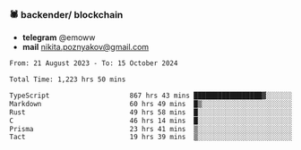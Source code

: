 ### 🕷 backender/ blockchain
- **telegram** @emoww
- **mail** nikita.poznyakov@gmail.com

<!--START_SECTION:waka-->

```txt
From: 21 August 2023 - To: 15 October 2024

Total Time: 1,223 hrs 50 mins

TypeScript                    867 hrs 43 mins █████████████████▓░░░░░░░   70.73 %
Markdown                      60 hrs 49 mins  █▒░░░░░░░░░░░░░░░░░░░░░░░   04.96 %
Rust                          49 hrs 58 mins  █░░░░░░░░░░░░░░░░░░░░░░░░   04.07 %
C                             46 hrs 14 mins  █░░░░░░░░░░░░░░░░░░░░░░░░   03.77 %
Prisma                        23 hrs 41 mins  ▒░░░░░░░░░░░░░░░░░░░░░░░░   01.93 %
Tact                          19 hrs 39 mins  ▒░░░░░░░░░░░░░░░░░░░░░░░░   01.60 %
```

<!--END_SECTION:waka-->




